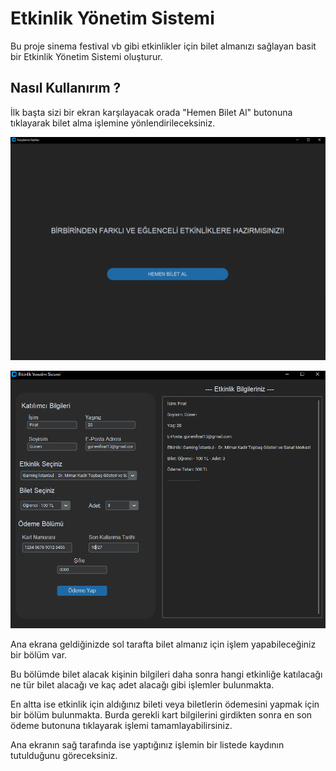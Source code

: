 # Etkinlik Yönetim Sistemi
Bu proje sinema festival vb gibi etkinlikler için bilet almanızı sağlayan basit bir Etkinlik Yönetim Sistemi oluşturur.

## Nasıl Kullanırım ?
İlk başta sizi bir ekran karşılayacak orada "Hemen Bilet Al" butonuna tıklayarak bilet alma işlemine yönlendirileceksiniz.

![karşılama pencere](https://github.com/JustEmir0/Event-Management-System/blob/main/images/kar%C5%9F%C4%B1lama_pencere.png)

![ana pencere](https://github.com/JustEmir0/Event-Management-System/blob/main/images/ana_pencere.png)

Ana ekrana geldiğinizde sol tarafta bilet almanız için işlem yapabileceğiniz bir bölüm var.

Bu bölümde bilet alacak kişinin bilgileri daha sonra hangi etkinliğe katılacağı ne tür bilet alacağı ve kaç adet alacağı gibi işlemler bulunmakta.

En altta ise etkinlik için  aldığınız bileti veya biletlerin ödemesini yapmak için bir bölüm bulunmakta. Burda gerekli kart bilgilerini girdikten sonra en son ödeme butonuna tıklayarak işlemi tamamlayabilirsiniz.

Ana ekranın sağ tarafında ise yaptığınız işlemin bir listede kaydının tutulduğunu göreceksiniz.
